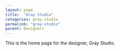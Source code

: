 ```yaml
---
layout: page
title:  "Gray Studio"
categories: gray-studio
permalink: "gray-studio"
parent: Designers
---
```

This is the home page for the designer, Gray Studio.
